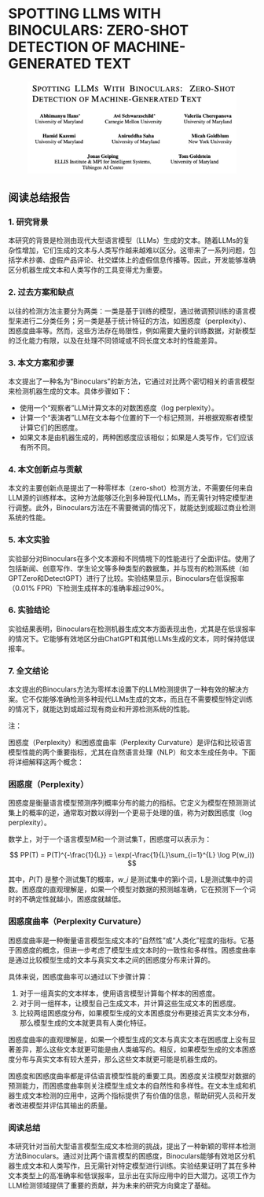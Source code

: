 # SPOTTING LLMS WITH BINOCULARS: ZERO-SHOT DETECTION OF MACHINE-GENERATED TEXT

<figure><img src="../.gitbook/assets/image (222).png" alt=""><figcaption></figcaption></figure>

## 阅读总结报告

### 1. 研究背景

本研究的背景是检测由现代大型语言模型（LLMs）生成的文本。随着LLMs的复杂性增加，它们生成的文本与人类写作越来越难以区分。这带来了一系列问题，包括学术抄袭、虚假产品评论、社交媒体上的虚假信息传播等。因此，开发能够准确区分机器生成文本和人类写作的工具变得尤为重要。

### 2. 过去方案和缺点

以往的检测方法主要分为两类：一类是基于训练的模型，通过微调预训练的语言模型来进行二分类任务；另一类是基于统计特征的方法，如困惑度（perplexity）、困惑度曲率等。然而，这些方法存在局限性，例如需要大量的训练数据，对新模型的泛化能力有限，以及在处理不同领域或不同长度文本时的性能差异。

### 3. 本文方案和步骤

本文提出了一种名为“Binoculars”的新方法，它通过对比两个密切相关的语言模型来检测机器生成的文本。具体步骤如下：

* 使用一个“观察者”LLM计算文本的对数困惑度（log perplexity）。
* 计算一个“表演者”LLM在文本每个位置的下一个标记预测，并根据观察者模型计算它们的困惑度。
* 如果文本是由机器生成的，两种困惑度应该相似；如果是人类写作，它们应该有所不同。

### 4. 本文创新点与贡献

本文的主要创新点是提出了一种零样本（zero-shot）检测方法，不需要任何来自LLM源的训练样本。这种方法能够泛化到多种现代LLMs，而无需针对特定模型进行调整。此外，Binoculars方法在不需要微调的情况下，就能达到或超过商业检测系统的性能。

### 5. 本文实验

实验部分对Binoculars在多个文本源和不同情境下的性能进行了全面评估。使用了包括新闻、创意写作、学生论文等多种类型的数据集，并与现有的检测系统（如GPTZero和DetectGPT）进行了比较。实验结果显示，Binoculars在低误报率（0.01% FPR）下检测生成样本的准确率超过90%。

### 6. 实验结论

实验结果表明，Binoculars在检测机器生成文本方面表现出色，尤其是在低误报率的情况下。它能够有效地区分由ChatGPT和其他LLMs生成的文本，同时保持低误报率。

### 7. 全文结论

本文提出的Binoculars方法为零样本设置下的LLM检测提供了一种有效的解决方案。它不仅能够准确检测多种现代LLMs生成的文本，而且在不需要模型特定训练的情况下，就能达到或超过现有商业和开源检测系统的性能。



注：

困惑度（Perplexity）和困惑度曲率（Perplexity Curvature）是评估和比较语言模型性能的两个重要指标，尤其在自然语言处理（NLP）和文本生成任务中。下面将详细解释这两个概念：

### 困惑度（Perplexity）

困惑度是衡量语言模型预测序列概率分布的能力的指标。它定义为模型在预测测试集上的概率的逆，通常取对数以得到一个更易于处理的值，称为对数困惑度（log perplexity）。

数学上，对于一个语言模型M和一个测试集T，困惑度可以表示为：

$$
PP(T) = P(T)^{-\frac{1}{L}} = \exp(-\frac{1}{L}\sum_{i=1}^{L} \log P(w_i))
$$

其中，$P(T)$ 是整个测试集T的概率，$w\_i$ 是测试集中的第i个词，L是测试集中的词数。困惑度的直观理解是，如果一个模型对数据的预测越准确，它在预测下一个词时的不确定性就越小，困惑度就越低。

### 困惑度曲率（Perplexity Curvature）

困惑度曲率是一种衡量语言模型生成文本的“自然性”或“人类化”程度的指标。它基于困惑度的概念，但进一步考虑了模型生成文本时的一致性和多样性。困惑度曲率是通过比较模型生成的文本与真实文本之间的困惑度分布来计算的。

具体来说，困惑度曲率可以通过以下步骤计算：

1. 对于一组真实的文本样本，使用语言模型计算每个样本的困惑度。
2. 对于同一组样本，让模型自己生成文本，并计算这些生成文本的困惑度。
3. 比较两组困惑度分布，如果模型生成的文本困惑度分布更接近真实文本分布，那么模型生成的文本就更具有人类化特征。

困惑度曲率的直观理解是，如果一个模型生成的文本与真实文本在困惑度上没有显著差异，那么这些文本就更可能是由人类编写的。相反，如果模型生成的文本困惑度分布与真实文本有较大差异，那么这些文本就更可能是机器生成的。

困惑度和困惑度曲率都是评估语言模型性能的重要工具。困惑度关注模型对数据的预测能力，而困惑度曲率则关注模型生成文本的自然性和多样性。在文本生成和机器生成文本检测的应用中，这两个指标提供了有价值的信息，帮助研究人员和开发者改进模型并评估其输出的质量。



### 阅读总结

本研究针对当前大型语言模型生成文本检测的挑战，提出了一种新颖的零样本检测方法Binoculars。通过对比两个语言模型的困惑度，Binoculars能够有效地区分机器生成文本和人类写作，且无需针对特定模型进行训练。实验结果证明了其在多种文本类型上的高准确率和低误报率，显示出在实际应用中的巨大潜力。这项工作为LLM检测领域提供了重要的贡献，并为未来的研究方向奠定了基础。
